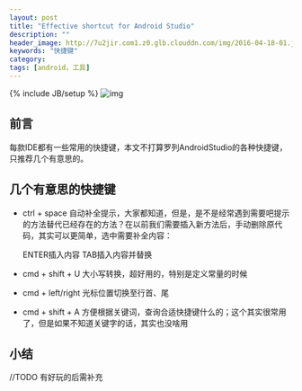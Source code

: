```yaml
---
layout: post
title: "Effective shortcut for Android Studio"
description: ""
header_image: http://7u2jir.com1.z0.glb.clouddn.com/img/2016-04-18-01.jpg
keywords: "快捷键"
category: 
tags: [android，工具]
---
```

{% include JB/setup %}
![img](http://7u2jir.com1.z0.glb.clouddn.com/img/2016-04-18-01.jpg)

## 前言
每款IDE都有一些常用的快捷键，本文不打算罗列AndroidStudio的各种快捷键，只推荐几个有意思的。

## 几个有意思的快捷键

* ctrl + space
自动补全提示，大家都知道，但是，是不是经常遇到需要吧提示的方法替代已经存在的方法？在以前我们需要插入新方法后，手动删除原代码，其实可以更简单，选中需要补全内容：
	
	ENTER插入内容
	TAB插入内容并替换

* cmd + shift + U
大小写转换，超好用的，特别是定义常量的时候

* cmd + left/right
光标位置切换至行首、尾 

* cmd + shift + A 
方便根据关键词，查询合适快捷键什么的；这个其实很常用了，但是如果不知道关键字的话，其实也没啥用


## 小结
//TODO 有好玩的后需补充